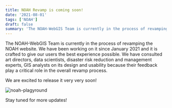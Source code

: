 ```yaml
---
title: NOAH Revamp is coming soon!
date: '2021-08-01'
tags: ['NOAH']
draft: false
summary: 'The NOAH-WebGIS Team is currently in the process of revamping the NOAH website. We are excited to release it very very soon!'
---
```


The NOAH-WebGIS Team is currently in the process of revamping the NOAH website. We have been working on it since January 2021 and it is crafted to give our users the best experience possible. We have consulted art directors, data scientists, disaster risk reduction and management experts, GIS analysts on its design and usability because their feedback play a critical role in the overall revamp process.

We are excited to release it very very soon!

![noah-plagyround](/static/images/playground.gif)

Stay tuned for more updates!
